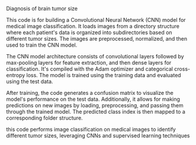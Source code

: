 Diagnosis of brain tumor size


This code is for building a Convolutional Neural Network (CNN) model for medical image classification. It loads images from a directory structure where each patient's data is organized into subdirectories based on different tumor sizes. The images are preprocessed, normalized, and then used to train the CNN model.

The CNN model architecture consists of convolutional layers followed by max-pooling layers for feature extraction, and then dense layers for classification. It's compiled with the Adam optimizer and categorical cross-entropy loss. The model is trained using the training data and evaluated using the test data. 

After training, the code generates a confusion matrix to visualize the model's performance on the test data. Additionally, it allows for making predictions on new images by loading, preprocessing, and passing them through the trained model. The predicted class index is then mapped to a corresponding folder structure.

this code performs image classification on medical images to identify different tumor sizes, leveraging CNNs and supervised learning techniques
